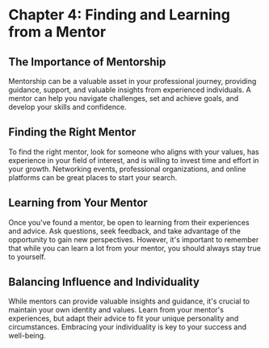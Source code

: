 # Chapter 4: Finding and Learning from a Mentor

## The Importance of Mentorship

Mentorship can be a valuable asset in your professional journey, providing guidance, support, and valuable insights from experienced individuals. A mentor can help you navigate challenges, set and achieve goals, and develop your skills and confidence.

## Finding the Right Mentor

To find the right mentor, look for someone who aligns with your values, has experience in your field of interest, and is willing to invest time and effort in your growth. Networking events, professional organizations, and online platforms can be great places to start your search.

## Learning from Your Mentor

Once you've found a mentor, be open to learning from their experiences and advice. Ask questions, seek feedback, and take advantage of the opportunity to gain new perspectives. However, it's important to remember that while you can learn a lot from your mentor, you should always stay true to yourself.

## Balancing Influence and Individuality

While mentors can provide valuable insights and guidance, it's crucial to maintain your own identity and values. Learn from your mentor's experiences, but adapt their advice to fit your unique personality and circumstances. Embracing your individuality is key to your success and well-being.
